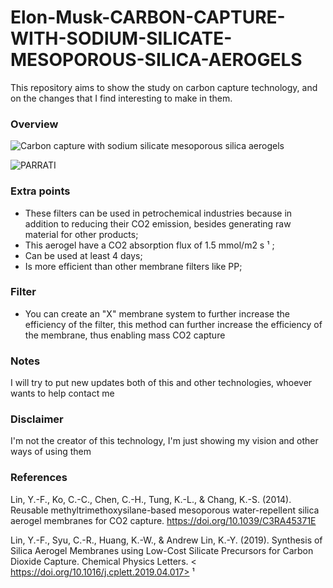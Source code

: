 # Elon-Musk-CARBON-CAPTURE-WITH-SODIUM-SILICATE-MESOPOROUS-SILICA-AEROGELS
This repository aims to show the study on carbon capture technology, and on the changes that I find interesting to make in them.

### Overview
![Carbon capture with sodium silicate mesoporous silica aerogels](https://user-images.githubusercontent.com/58941489/105650975-4b835100-5e94-11eb-9ead-7ec82ce3eb4e.png)

![PARRATI](https://user-images.githubusercontent.com/58941489/105747636-c9406e80-5f1f-11eb-90b9-3dca5bbce8f3.jpg)


### Extra points
- These filters can be used in petrochemical industries because in addition to reducing their CO2 emission, besides generating raw material for other products;
- This aerogel have a CO2 absorption flux of 1.5 mmol/m2 s ¹ ;
- Can be used at least 4 days;
- Is more efficient than other membrane filters like PP;


### Filter

- You can create an "X" membrane system to further increase the efficiency of the filter, this method can further increase the efficiency of the membrane, thus enabling mass CO2 capture


### Notes

I will try to put new updates both of this and other technologies, whoever wants to help contact me

### Disclaimer

I'm not the creator of this technology, I'm just showing my vision and other ways of using them


### References

Lin, Y.-F., Ko, C.-C., Chen, C.-H., Tung, K.-L., & Chang, K.-S.
(2014). Reusable methyltrimethoxysilane-based mesoporous
water-repellent silica aerogel membranes for CO2 capture.
<https://doi.org/10.1039/C3RA45371E>

Lin, Y.-F., Syu, C.-R., Huang, K.-W., & Andrew Lin, K.-Y. (2019). 
Synthesis of Silica Aerogel Membranes using Low-Cost
Silicate Precursors for Carbon Dioxide Capture. Chemical
Physics Letters. < https://doi.org/10.1016/j.cplett.2019.04.017> ¹
